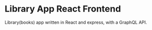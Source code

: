 Library App React Frontend
==========================

Library(books) app written in React and express, with a GraphQL API.
